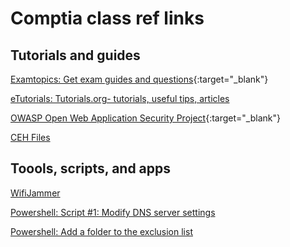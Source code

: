 # Comptia class ref links

## Tutorials and guides
[Examtopics: Get exam guides and questions](https://www.examtopics.com/exams/comptia/sy0-601/view/){:target="_blank"}

[eTutorials: Tutorials.org- tutorials, useful tips, articles](http://etutorials.org/Networking/network+management/Part+II+Implementations+on+the+Cisco+Devices/Chapter+9.+AAA+Accounting/High-Level+Comparison+of+RADIUS+TACACS+and+Diameter/)

[OWASP Open Web Application Security Project](https://owasp.org/){:target="_blank"}

[CEH Files](https://onedrive.live.com/?authkey=%21ALMBonmR9%2DowlVI&id=B7FF1144F947C513%2142689&cid=B7FF1144F947C513)

## Toools, scripts, and apps

[WifiJammer](https://github.com/DanMcInerney/wifijammer)

[Powershell: Script #1: Modify DNS server settings](https://devblogs.microsoft.com/scripting/weekend-scripter-modify-dns-settings-via-windows-powershell/#:~:text=After%20running%20the%20command%2C%20run,ps1%2C%20for%20example%20DNSCustom)

[Powershell: Add a folder to the exclusion list](https://docs.microsoft.com/en-us/powershell/module/defender/add-mppreference?view=windowsserver2022-ps#:~:text=The%20Add-MpPreference%20cmdlet%20modifies,%2C%20moderate%2C%20and%20low%20threats)


